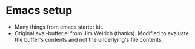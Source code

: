 Emacs setup
===========

* Many things from emacs starter kit.
* Original eval-buffer.el from Jim Weirich (thanks). Modified to evaluate the buffer's contents and not the underlying's file contents.
